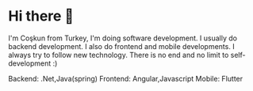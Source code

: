 # Hi there 👋
I'm Coşkun from Turkey, I'm doing software development.
I usually do backend development. I also do frontend and mobile developments.
I always try to follow new technology. There is no end and no limit to self-development :)

Backend: 
.Net,Java(spring)
Frontend:
Angular,Javascript
Mobile:
Flutter
